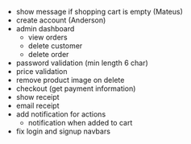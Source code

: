 - show message if shopping cart is empty (Mateus)
- create account (Anderson)
- admin dashboard
  - view orders
  - delete customer
  - delete order
- password validation (min length 6 char)
- price validation
- remove product image on delete
- checkout (get payment information)
- show receipt
- email receipt
- add notification for actions
  - notification when added to cart
- fix login and signup navbars